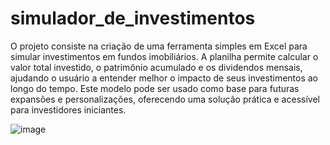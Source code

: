 # simulador_de_investimentos


O projeto consiste na criação de uma ferramenta simples em Excel para simular investimentos em fundos imobiliários. A planilha permite calcular o valor total investido, o patrimônio acumulado e os dividendos mensais, ajudando o usuário a entender melhor o impacto de seus investimentos ao longo do tempo. Este modelo pode ser usado como base para futuras expansões e personalizações, oferecendo uma solução prática e acessível para investidores iniciantes.

![image](https://github.com/user-attachments/assets/3af44683-2042-4267-a8b7-80c1c5f85131)

